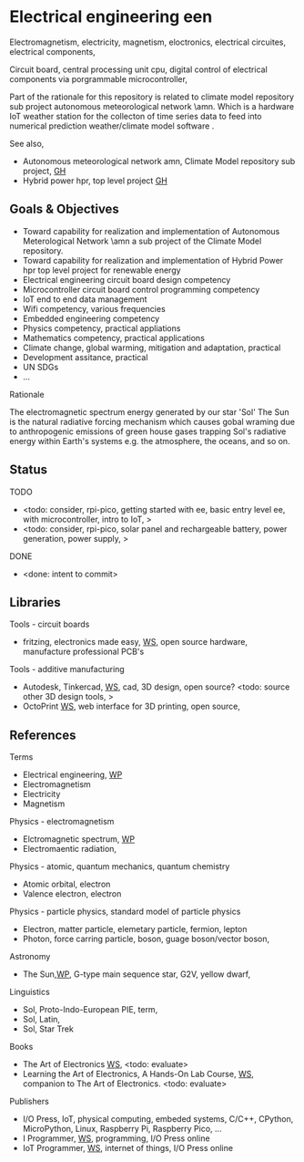 # Electrical engineering een

Electromagnetism, electricity, magnetism, eloctronics, electrical circuites, electrical components, 

Circuit board, central processing unit cpu, digital control of electrical components via porgrammable microcontroller, 

Part of the rationale for this repository is related to climate model repository sub project autonomous meteorological network \amn. Which is a hardware IoT weather station for the collecton of time series data to feed into numerical prediction weather/climate model software .

See also, 
* Autonomous meteorological network amn, Climate Model repository sub project, [GH](https://github.com/YorkEarwaker/Climate-Model/tree/main/amn)
* Hybrid power hpr, top level project [GH](https://github.com/YorkEarwaker/Hybrid-Power)

## Goals & Objectives

* Toward capability for realization and implementation of Autonomous Meterological Network \amn a sub project of the Climate Model repository.
* Toward capability for realization and implementation of Hybrid Power hpr top level project for renewable energy
* Electrical engineering circuit board design competency
* Microcontroller circuit board control programming competency
* IoT end to end data management
* Wifi competency, various frequencies
* Embedded engineering competency
* Physics competency, practical appliations
* Mathematics competency, practical applications
* Climate change, global warming, mitigation and adaptation, practical
* Development assitance, practical
* UN SDGs
* ...

Rationale

The electromagnetic spectrum energy generated by our star 'Sol' The Sun is the natural radiative forcing mechanism which causes gobal wraming due to anthropogenic emissions of green house gases trapping Sol's radiative energy within Earth's systems e.g. the atmosphere, the oceans, and so on.

## Status

TODO
* <todo: consider, rpi-pico, getting started with ee, basic entry level ee, with microcontroller, intro to IoT, >
* <todo: consider, rpi-pico, solar panel and rechargeable battery, power generation, power supply, >

DONE
* <done: intent to commit>

## Libraries

Tools - circuit boards
* fritzing, electronics made easy, [WS](https://fritzing.org/), open source hardware, manufacture professional PCB's

Tools - additive manufacturing
* Autodesk, Tinkercad, [WS](https://www.tinkercad.com/), cad, 3D design, open source? <todo: source other 3D design tools, >
* OctoPrint [WS](https://octoprint.org/), web interface for 3D printing, open source, 

## References

Terms
* Electrical engineering, [WP](https://en.wikipedia.org/wiki/Electrical_engineering)
* Electromagnetism
* Electricity
* Magnetism

Physics - electromagnetism
* Elctromagnetic spectrum, [WP](https://en.wikipedia.org/wiki/Electromagnetic_spectrum)
* Electromaentic radiation, 

Physics - atomic, quantum mechanics, quantum chemistry
* Atomic orbital, electron
* Valence electron, electron

Physics - particle physics, standard model of particle physics
* Electron, matter particle, elemetary particle, fermion, lepton
* Photon, force carring particle, boson, guage boson/vector boson,

Astronomy
* The Sun,[WP](https://en.wikipedia.org/wiki/Sun), G-type main sequence star, G2V, yellow dwarf, 

Linguistics
* Sol, Proto-Indo-European PIE, term, 
* Sol, Latin, 
* Sol, Star Trek 

Books
* The Art of Electronics [WS](https://artofelectronics.net/), <todo: evaluate>
* Learning the Art of Electronics, A Hands-On Lab Course, [WS](https://learningtheartofelectronics.com/), companion to The Art of Electronics. <todo: evaluate>

Publishers
* I/O Press, [](https://www.iopress.info/index.php) IoT, physical computing, embeded systems, C/C++, CPython, MicroPython, Linux, Raspberry Pi, Raspberry Pico, ...
* I Programmer, [WS](https://www.i-programmer.info/), programming, I/O Press online
* IoT Programmer, [WS](https://iot-programmer.com/), internet of things, I/O Press online

